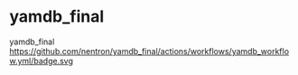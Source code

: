 # yamdb_final
yamdb_final https://github.com/nentron/yamdb_final/actions/workflows/yamdb_workflow.yml/badge.svg
